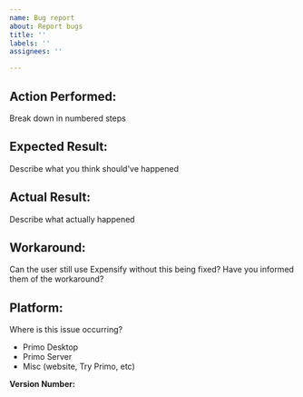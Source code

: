 ```yaml
---
name: Bug report
about: Report bugs
title: ''
labels: ''
assignees: ''

---
```


## Action Performed:
Break down in numbered steps

## Expected Result:
Describe what you think should've happened

## Actual Result:
Describe what actually happened

## Workaround:
Can the user still use Expensify without this being fixed? Have you informed them of the workaround?

## Platform:
<!---
Remove any platforms that aren't affected by this issue
--->
Where is this issue occurring?

- Primo Desktop
- Primo Server
- Misc (website, Try Primo, etc)

**Version Number:**
